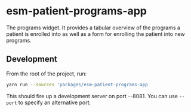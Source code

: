 # esm-patient-programs-app

The programs widget. It provides a tabular overview of the programs a patient is enrolled into as well as a form for enrolling the patient into new programs.

## Development

From the root of the project, run:

```bash
yarn run --sources 'packages/esm-patient-programs-app
```

This should fire up a development server on port --8081. You can use `--port` to specify an alternative port.
